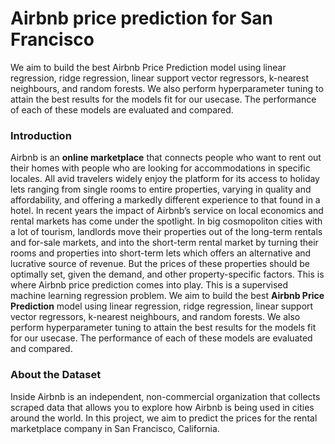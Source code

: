 # Airbnb price prediction for San Francisco
We aim to build the best Airbnb Price Prediction model using linear regression, ridge regression, linear support vector regressors, k-nearest neighbours, and random forests. We also perform hyperparameter tuning to attain the best results for the models fit for our usecase. The performance of each of these models are evaluated and compared.

### Introduction
Airbnb is an **online marketplace** that connects people who want to rent out their homes with people who are looking for accommodations in specific locales. All avid travelers widely enjoy the platform for its access to holiday lets ranging from single rooms to entire properties, varying in quality and affordability, and offering a markedly different experience to that found in a hotel. In recent years the impact of Airbnb’s service on local economics and rental markets has come under the spotlight. In big cosmopoliton cities with a lot of tourism, landlords move their properties out of the long-term rentals and for-sale markets, and into the short-term rental market by turning their rooms and properties into short-term lets which offers an alternative and lucrative source of revenue. But the prices of these properties should be optimally set, given the demand, and other property-specific factors. This is where Airbnb price prediction comes into play. This is a supervised machine learning regression problem. We aim to build the best **Airbnb Price Prediction** model using linear regression, ridge regression, linear support vector regressors, k-nearest neighbours, and random forests. We also perform hyperparameter tuning to attain the best results for the models fit for our usecase. The performance of each of these models are evaluated and compared.

### About the Dataset
Inside Airbnb is an independent, non-commercial organization that collects scraped data that allows you to explore how Airbnb is being used in cities around the world. In this project, we aim to predict the prices for the rental marketplace company in San Francisco, California. 
